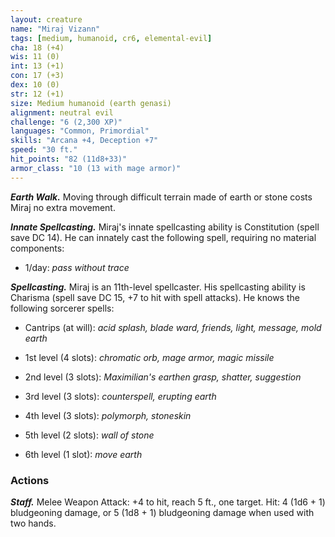 ```yaml
---
layout: creature
name: "Miraj Vizann"
tags: [medium, humanoid, cr6, elemental-evil]
cha: 18 (+4)
wis: 11 (0)
int: 13 (+1)
con: 17 (+3)
dex: 10 (0)
str: 12 (+1)
size: Medium humanoid (earth genasi)
alignment: neutral evil
challenge: "6 (2,300 XP)"
languages: "Common, Primordial"
skills: "Arcana +4, Deception +7"
speed: "30 ft."
hit_points: "82 (11d8+33)"
armor_class: "10 (13 with mage armor)"
---
```


***Earth Walk.*** Moving through difficult terrain made of earth or stone costs Miraj no extra movement.

***Innate Spellcasting.*** Miraj's innate spellcasting ability is Constitution (spell save DC 14). He can innately cast the following spell, requiring no material components:

* 1/day: <i>pass without trace</i>

***Spellcasting.*** Miraj is an 11th-level spellcaster. His spellcasting ability is Charisma (spell save DC 15, +7 to hit with spell attacks). He knows the following sorcerer spells:

* Cantrips (at will): <i>acid splash, blade ward, friends, light, message, mold earth</i>

* 1st level (4 slots): <i>chromatic orb, mage armor, magic missile</i>

* 2nd level (3 slots): <i>Maximilian's earthen grasp, shatter, suggestion</i>

* 3rd level (3 slots): <i>counterspell, erupting earth</i>

* 4th level (3 slots): <i>polymorph, stoneskin</i>

* 5th level (2 slots): <i>wall of stone</i>

* 6th level (1 slot): <i>move earth</i>

### Actions

***Staff.*** Melee Weapon Attack: +4 to hit, reach 5 ft., one target. Hit: 4 (1d6 + 1) bludgeoning damage, or 5 (1d8 + 1) bludgeoning damage when used with two hands.

